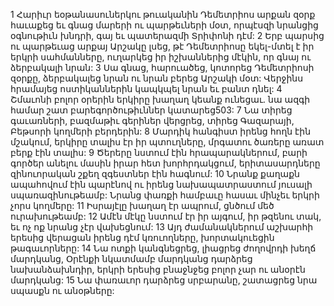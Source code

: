 1 Հարիւր եօթանասուներկու թուականին Դեմետրիոս արքան զօրք հաւաքեց եւ գնաց մարերի ու պարթեւների մօտ, որպէսզի նրանցից օգնութիւն խնդրի, գայ եւ պատերազմի Տրիփոնի դէմ: 2 Երբ պարսից ու պարթեւաց արքայ Արշակը լսեց, թէ Դեմետրիոսը եկել-մտել է իր երկրի սահմանները, ուղարկեց իր իշխաններից մէկին, որ գնայ ու ձերբակալի նրան: 3 Սա գնաց, հարուածեց, կոտորեց Դեմետրիոսի զօրքը, ձերբակալեց նրան ու նրան բերեց Արշակի մօտ: Վերջինս հրամայեց ոստիկաններին կապկպել նրան եւ բանտ դնել:
4 Շմաւոնի բոլոր օրերին երկիրը խաղաղ կեանք ունեցաւ. նա ազգի համար շատ բարեգործութիւններ կատարեց503: 7 Նա տիրեց գաւառների, բազմաթիւ գերիներ վերցրեց, տիրեց Գազարայի, Բեթսորի կողմերի բերդերին: 8 Մարդիկ հանգիստ իրենց հողն էին մշակում, երկիրը տալիս էր իր պտուղները, մրգատու ծառերը առատ բերք էին տալիս: 9 Ծերերը նստում էին հրապարակներում, բարի գործեր անելու մասին իրար հետ խորհրդակցում, երիտասարդները զինուորական շքեղ զգեստներ էին հագնում: 10 Նրանք քաղաքն ապահովում էին պարէնով ու իրենց նախապատրաստում յուսալի սպառազինութեամբ: Նրանց փառքի համբաւը հասաւ մինչեւ երկրի չորս կողմերը: 11 Իսրայէլը խաղաղ էր ապրում, ցնծում մեծ ուրախութեամբ: 12 Ամէն մէկը նստում էր իր այգում, իր թզենու տակ, եւ ոչ ոք նրանց չէր վախեցնում: 13 Այդ ժամանակներում աշխարհի երեսից վերացան իրենց դէմ կռուողները, խորտակուեցին թագաւորները: 14 Նա ոտքի կանգնեցրեց, լիացրեց ժողովրդի խեղճ մարդկանց, Օրէնքի նկատմամբ մարդկանց դարձրեց նախանձախնդիր, երկրի երեսից բնաջնջեց բոլոր չար ու անօրէն մարդկանց: 15 Նա փառաւոր դարձրեց սրբարանը, շատացրեց նրա սպասքն ու անօթները:
